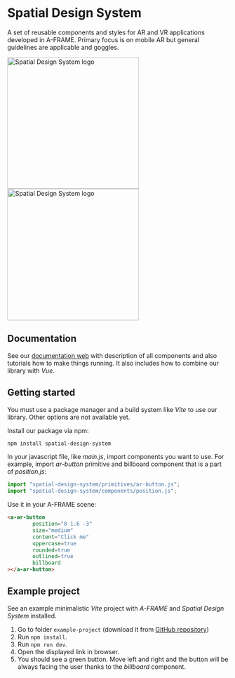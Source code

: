 # Spatial Design System

A set of reusable components and styles for AR and VR applications developed in A-FRAME.
Primary focus is on mobile AR but general guidelines are applicable and goggles.

<img src="https://sds.pisarovic.cz/showcase/elements.png" height="300" alt="Spatial Design System logo">
<img src="https://sds.pisarovic.cz/showcase/positioning.png" height="300"  alt="Spatial Design System logo">


## Documentation

See our [documentation web](https://sds.spatialhub.cz) with description of all components and also tutorials how to make things running. 
It also includes how to combine our library with _Vue_.


## Getting started

You must use a package manager and a build system like _Vite_ to use our library. Other options are not available yet.

Install our package via npm:

```bash
npm install spatial-design-system
```

In your javascript file, like _main.js_, import components you want to use. 
For example, import _ar-button_ primitive and billboard component that is a part of _position.js_:

```js
import "spatial-design-system/primitives/ar-button.js";
import "spatial-design-system/components/position.js";
```

Use it in your A-FRAME scene:

```html
<a-ar-button
        position="0 1.6 -3"
        size="medium"
        content="Click me"
        uppercase=true
        rounded=true
        outlined=true
        billboard
></a-ar-button>
```


## Example project

See an example minimalistic _Vite_ project with _A-FRAME_ and _Spatial Design System_ installed. 

1. Go to folder `example-project` (download it from [GitHub repository](https://github.com/SpatialHub-MENDELU/spatial-design-system))
2. Run `npm install`.
3. Run `npm run dev`. 
4. Open the displayed link in browser. 
5. You should see a green button. Move left and right and the button will be always facing the user thanks to the _billboard_ component.